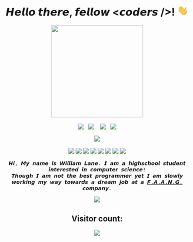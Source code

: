 <div>
<h1 align="center"> 𝙃𝙚𝙡𝙡𝙤 𝙩𝙝𝙚𝙧𝙚, 𝙛𝙚𝙡𝙡𝙤𝙬 <𝙘𝙤𝙙𝙚𝙧𝙨 />! <img src="https://raw.githubusercontent.com/ABSphreak/ABSphreak/master/gifs/Hi.gif" width="30px"></h1>

<p align="center">
<a href="willdoescode"><img src="https://raw.githubusercontent.com/willdoescode/willdoescode/master/willdoescode.JPG" width="250" height="250"></a>
</p>



<p align="center">
<a href="https://www.reddit.com/user/csgobobster"><img src="https://cdn.jsdelivr.net/npm/simple-icons@v3/icons/reddit.svg" width="22"/></a> &nbsp;
<a href="https://twitter.com/willdoescode"><img src="https://user-images.githubusercontent.com/25087769/87172407-de83e180-c2dc-11ea-9479-a894758266c3.png"/></a> &nbsp;&nbsp;
<a href="mailto:williamlane923@gmail.com"><img src="https://user-images.githubusercontent.com/25087769/87174308-a4680f00-c2df-11ea-90b0-5fa1fa76d2f1.png"/></a> &nbsp
<a href="https://instagram.com/willdoescode"><img src="https://cdn.jsdelivr.net/npm/simple-icons@v3/icons/instagram.svg" width="22"></a>
<br>
</p>

<p align="center">
<a href="https://paypal.me/williamdlane"><img src="https://img.shields.io/badge/paypal-donate-success.svg?style=for-the-badge"></a>
<br>
</p>

<p align="center">
<a href="https://www.javascript.com/"><img src="https://img.shields.io/badge/-JavaScript-black?style=flat-square&logo=javascript"></a>
<a href="https://nodejs.org/en/"><img src="https://img.shields.io/badge/-Nodejs-black?style=flat-square&logo=Node.js"></a>
<a href="https://www.python.org/"><img src="https://img.shields.io/badge/-Python-black?style=flat-square&logo=Python"></a>
<a href="https://www.java.com/en/"><img src="https://img.shields.io/badge/-java-E34A86?style=flat-square&logo=java"></a>
<a href="willdoescode"><img src="https://img.shields.io/badge/-HTML5-E34F26?style=flat-square&logo=html5&logoColor=white"></a>
<a href="https://git-scm.com/"><img src="https://img.shields.io/badge/-Git-black?style=flat-square&logo=git"></a>
<a href="https://github.com/"><img src="https://img.shields.io/badge/-GitHub-181717?style=flat-square&logo=github"></a>
<a href="https://www.apple.com/macos/catalina/"><img src="https://img.shields.io/badge/OS-macOS-informational?style=flat-square&logo=apple&logoColor=white"></a>
</p>

<p align="center"> <samp>𝙃𝙞, 𝙈𝙮 𝙣𝙖𝙢𝙚 𝙞𝙨 𝙒𝙞𝙡𝙡𝙞𝙖𝙢 𝙇𝙖𝙣𝙚. 𝙄 𝙖𝙢 𝙖 𝙝𝙞𝙜𝙝𝙨𝙘𝙝𝙤𝙤𝙡 𝙨𝙩𝙪𝙙𝙚𝙣𝙩 𝙞𝙣𝙩𝙚𝙧𝙚𝙨𝙩𝙚𝙙 𝙞𝙣 𝙘𝙤𝙢𝙥𝙪𝙩𝙚𝙧 𝙨𝙘𝙞𝙚𝙣𝙘𝙚! <br />
                         𝙏𝙝𝙤𝙪𝙜𝙝 𝙄 𝙖𝙢 𝙣𝙤𝙩 𝙩𝙝𝙚 𝙗𝙚𝙨𝙩 𝙥𝙧𝙤𝙜𝙧𝙖𝙢𝙢𝙚𝙧 𝙮𝙚𝙩 𝙄 𝙖𝙢 𝙨𝙡𝙤𝙬𝙡𝙮 𝙬𝙤𝙧𝙠𝙞𝙣𝙜 𝙢𝙮 𝙬𝙖𝙮 𝙩𝙤𝙬𝙖𝙧𝙙𝙨 𝙖 𝙙𝙧𝙚𝙖𝙢 𝙟𝙤𝙗 𝙖𝙩 𝙖 <a href="https://raw.githubusercontent.com/willdoescode/willdoescode/master/what.txt" target="_blank">𝙁.𝘼.𝘼.𝙉.𝙂.</a><br>𝙘𝙤𝙢𝙥𝙖𝙣𝙮.</samp> 
<br>



<p align="center"><img src="https://github-readme-stats.vercel.app/api?username=willdoescode&show_icons=true&hide_border=false&line_height=20&title_color=ea4aed&icon_color=1b93c9&show_owner=true"></p>


<h2 align="center">Visitor count: </h2>

<p align="center"> 
  <img src="https://profile-counter.glitch.me/willdoescode/count.svg" />
</p>
</div>